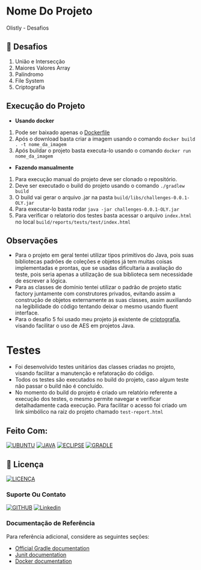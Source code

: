 # Nome Do Projeto

Olistly - Desafios

## 🔧 Desafios

1. União e Intersecção
2. Maiores Valores Array
3. Palíndromo
4. File System
5. Criptografia

## Execução do Projeto

* **Usando docker**
1. Pode ser baixado apenas o [Dockerfile](Dockerfile)
2. Após o download basta criar a imagem usando o comando ```docker build . -t nome_da_imagem```
3. Após buildar o projeto basta executa-lo usando o comando ```docker run nome_da_imagem```

* **Fazendo manualmente**
1. Para execução manual do projeto deve ser clonado o repositório.
2. Deve ser executado o build do projeto usando o comando ```./gradlew build```
3. O build vai gerar o arquivo .jar na pasta ```build/libs/challenges-0.0.1-OLY.jar```
4. Para executar-lo basta rodar ```java -jar challenges-0.0.1-OLY.jar```
5. Para verificar o relatorio dos testes basta acessar o arquivo ```index.html``` no local ```build/reports/tests/test/index.html```

## Observações

* Para o projeto em geral tentei utilizar tipos primitivos do Java, pois suas bibliotecas padrões de coleções e objetos já tem muitas coisas implementadas e prontas, que se usadas dificultaria a avaliação do teste, pois seria apenas a utilização de sua biblioteca sem necessidade de escrever a lógica.
* Para as classes de domínio tentei utilizar o padrão de projeto static factory juntamente com construtores privados, evitando assim a construção de objetos externamente as suas classes, assim auxiliando na legibilidade do código tentando deixar o mesmo usando fluent interface.
* Para o desafio 5 foi usado meu projeto já existente de [criptografia](https://github.com/DMarlon/cryptography), visando facilitar o uso de AES em projetos Java.

# Testes

* Foi desenvolvido testes unitários das classes criadas no projeto, visando facilitar a manutenção e refatoração do código.
* Todos os testes são executados no build do projeto, caso algum teste não passar o build não é concluído.
* No momento do build do projeto é criado um relatório referente a execução dos testes, o mesmo permite navegar e verificar detalhadamente cada execução. Para facilitar o acesso foi criado um link simbólico na raiz do projeto chamado ```test-report.html```

## Feito Com:
[![UBUNTU](https://img.shields.io/badge/Ubuntu-e95420?style=for-the-badge&logo=ubuntu&logoColor=white)](https://ubuntu.com/download)
[![JAVA](https://img.shields.io/badge/Java-cc0000?style=for-the-badge&logo=java&logoColor=white)](https://www.java.com/)
[![ECLIPSE](https://img.shields.io/badge/Eclipse-2c2255?style=for-the-badge&logo=eclipse&logoColor=white)](https://www.eclipse.org/downloads/)
[![GRADLE](https://img.shields.io/badge/gradle-538fa4?style=for-the-badge&logo=gradle&logoColor=white)](https://gradle.org/)

## 🔖 Licença
[![LICENÇA](https://img.shields.io/badge/Custom_GPL_3.0-E58080?style=for-the-badge&logo=bookstack&logoColor=white)](/LICENSE)

### Suporte Ou Contato

[![GITHUB](https://img.shields.io/badge/Github-000000?style=for-the-badge&logo=github&logoColor=white)](https://github.com/dmarlon/)
[![Linkedin](https://img.shields.io/badge/LinkedIn-0077B5?style=for-the-badge&logo=linkedin&logoColor=white)](https://www.linkedin.com/in/marlon-dauernheimer-55278073/)

### Documentação de Referência
Para referência adicional, considere as seguintes seções:

* [Official Gradle documentation](https://docs.gradle.org)
* [Junit documentation](https://junit.org/junit4/project-info.html)
* [Docker documentation](https://docs.docker.com/)

